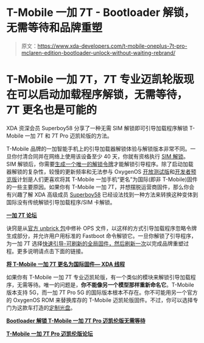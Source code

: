 # T-Mobile 一加 7T - Bootloader 解锁，无需等待和品牌重塑

> 原文：<https://www.xda-developers.com/t-mobile-oneplus-7t-pro-mclaren-edition-bootloader-unlock-without-waiting-rebrand/>

# T-Mobile 一加 7T，7T 专业迈凯轮版现在可以启动加载程序解锁，无需等待，7T 更名也是可能的

XDA 资深会员 Superboy58 分享了一种无需 SIM 解锁即可引导加载程序解锁 T-Mobile 一加 7T 和 7T Pro 迈凯轮版的方法。

T-Mobile 品牌的一加智能手机上的引导加载器解锁体验与解锁版本非常不同。一旦你付清合同并在网络上使用该设备至少 40 天，你就有资格执行 [SIM 解锁](https://www.t-mobile.com/support/plans-features/t-mobile-device-unlock-app)。SIM 解锁后，你需要[生成一个唯一的解锁令牌](https://support.oneplus.com/app/answers/detail/a_id/588/~/how-to-unlock-bootloader-for-oneplus-smart-phone)才能解锁引导程序。除了启动加载器解锁的复杂性，较慢的更新频率和无法参与 OxygenOS [开放测试版](https://www.xda-developers.com/tag/open-beta/)和[开发者预览版](https://www.xda-developers.com/download-oneplus-8-oneplus-8-pro-oxygenos-11-android-11-developer-preview-3/)计划是人们更喜欢将其 T-Mobile 一加手机“更名”为国际(即非 T-Mobile)固件的一些主要原因。如果你有 T-Mobile 一加 7T，并想摆脱运营商固件，那么你会有兴趣了解 XDA 高级成员 [Superboy58](https://forum.xda-developers.com/member.php?u=2625583) 已经设法找到一种方法来转换这种变体到国际没有传统解锁引导加载程序/SIM 卡解锁。

**[一加 7T 论坛](https://forum.xda-developers.com/oneplus-7t)**

诀窍是从[官方 unbrick 包](https://www.xda-developers.com/oneplus-7t-development-update-first-custom-rom-kernel-and-unbrick-tool-released/)中修补 OPS 文件，以这样的方式引导加载程序忽略令牌生成部分，并允许用户用标准的 Fastboot 命令解锁它。一旦你解锁了引导程序，为一加 7T 选择[快速引导-可刷新的全局固件，然后](https://forum.xda-developers.com/oneplus-7t/how-to/rom-stock-fastboot-roms-oneplus-7t-t3979213)[刷新一次](https://forum.xda-developers.com/oneplus-7t/how-to/guide-t-mobile-brand-conversion-to-t4019495)以完成品牌重塑过程。更多说明请点击下面的链接。

**[将 T-Mobile 一加 7T 更名为国际固件— XDA 线程](https://forum.xda-developers.com/oneplus-7t/how-to/t-mobile-7t-conversion-to-international-t4153943)**

如果你有 T-Mobile 一加 7T 专业迈凯轮版，有一个类似的模块来解锁引导加载程序，无需等待。唯一的问题是，**你不能像另一个模型那样重新命名它**。T-Mobile 版本支持 5G，而一加 7T Pro 5G 的国际版本根本不存在。你不可能用另一个官方的 OxygenOS ROM 来替换库存的 T-Mobile 迈凯轮版固件。不过，你可以选择专门为这款车打造的[定制光盘](https://forum.xda-developers.com/7t-pro-mclaren/development)。

**[Bootloader 解锁 T-Mobile 一加 7T Pro 迈凯伦版无需等待](https://forum.xda-developers.com/7t-pro-mclaren/how-to/t-mobile-7t-pro-5g-mclaren-bootloader-t4154441)**

**[T-Mobile 一加 7T Pro 迈凯伦版论坛](https://forum.xda-developers.com/7t-pro-mclaren)**